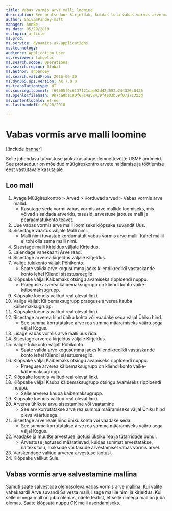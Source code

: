 ```yaml
--- 
title: Vabas vormis arve malli loomine
description: See protseduur kirjeldab, kuidas luua vabas vormis arve malli.
author: ShivamPandey-msft
manager: AnnBe
ms.date: 05/29/2019
ms.topic: article
ms.prod: 
ms.service: dynamics-ax-applications
ms.technology: 
audience: Application User
ms.reviewer: twheeloc
ms.search.scope: Operations
ms.search.region: Global
ms.author: shpandey
ms.search.validFrom: 2016-06-30
ms.dyn365.ops.version: AX 7.0.0
ms.translationtype: HT
ms.sourcegitcommit: f69505f0c6137121cae92d42d052b244326c8436
ms.openlocfilehash: 9b7ce8ba180f67c4a52439f4e03b59f07a71323d
ms.contentlocale: et-ee
ms.lasthandoff: 06/28/2018

---
```

# <a name="create-a-free-text-invoice-template"></a>Vabas vormis arve malli loomine

[!include [banner](../includes/banner.md)]

Selle juhendava tutvustuse jaoks kasutage demoettevõtte USMF andmeid. See protseduur on mõeldud müügireskontro arvete haldamise ja töötlemise eest vastutavale kasutajale.

## <a name="create-a-template"></a>Loo mall

1. Avage Müügireskontro > Arved > Korduvad arved > Vabas vormis arve mallid.
    * Kasutage seda vormi vabas vormis arve mallide loomiseks, mis võivad sisaldada arveridu, tasusid, arvestuse jaotuse malli ja pearaamatukonto teavet.  
2. Uue vabas vormis arve malli loomiseks klõpsake suvandit Uus.
3. Sisestage väärtus väljale Malli nimi.
    * Malli nimi tuvastab kordumatult vabas vormis arve malli. Kahel mallil ei tohi olla sama malli nimi.  
4. Sisestage malli kirjeldus väljale Kirjeldus.
5. Laiendage vahekaarti Arve read.
6. Sisestage arverea kirjeldus väljale Kirjeldus.
7. Valige tulukonto väljalt Põhikonto.
    * Saate valida arve kogusumma jaoks kliendikrediidi vastaskande konto lehel Kliendi sisestusreeglid.  
8. Klõpsake väljal Käibemaks otsingu avamiseks ripploendi nuppu.
    * Praeguse arverea käibemaksugrupp on kliendi konto vaike-käibemaksugrupp.  
9. Klõpsake loendis valitud real olevat linki.
10. Valige väljalt Käibemaksugrupp praeguse arverea kauba käibemaksugrupp.
11. Klõpsake loendis valitud real olevat linki.
12. Sisestage arverea hind ühiku kohta või vaadake seda väljal Ühiku hind.
    * See summa korrutatakse arve rea summa määramiseks väärtusega väljal Kogus.  
13. Lisage vabas vormis arve malli uus rida.
14. Sisestage arverea kirjeldus väljale Kirjeldus.
15. Valige tulukonto väljalt Põhikonto.
    * Saate valida arve kogusumma jaoks kliendikrediidi vastaskande konto lehel Kliendi sisestusreeglid.  
16. Klõpsake väljal Käibemaks otsingu avamiseks ripploendi nuppu.
    * Praeguse arverea käibemaksugrupp on kliendi konto vaike-käibemaksugrupp.  
17. Klõpsake loendis valitud real olevat linki.
18. Klõpsake väljal Kauba käibemaksugrupp otsingu avamiseks ripploendi nuppu.
    * Selle arverea kauba käibemaksugrupp.  
19. Klõpsake loendis valitud real olevat linki.
20. Arverea ühikute arvu sisestamine või vaatamine
    * See arv korrutatakse arve rea summa määramiseks väljal Ühiku hind oleva väärtusega.  
21. Sisestage arve reale hind ühiku kohta või vaadake seda. 
    * See summa korrutatakse arve rea summa määramiseks väärtusega väljal Kogus.  
22. Vaadake ja muutke arvestuse jaotusi üksiku rea ja tütarridade puhul.
    * Arvestuse jaotused määratlevad, kuidas summat arvestatakse, näiteks tulu, maksude või tasude arvestamisel vabas vormis arvel.  
23. Värskendage valitud arverea arvestuse jaotusi.
24. Klõpsake valikut Sule.

## <a name="save-a-free-text-invoice-as-a-template"></a>Vabas vormis arve salvestamine mallina
Samuti saate salvestada olemasoleva vabas vormis arve mallina. Kui valite vahekaardil Arve suvandi Salvesta malli, lisage mallile nimi ja kirjeldus. Kui selle nimega mall on juba olemas, näete teatist, et selle nimega mall on juba olemas. Saate klõpsata nuppu OK malli asendamiseks. 

